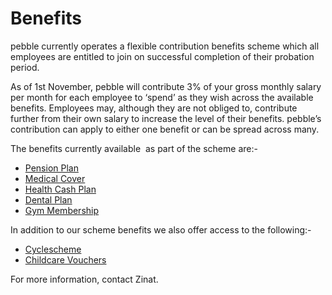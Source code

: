 # Benefits

pebble currently operates a flexible contribution benefits scheme which all employees are entitled to join on successful completion of their probation period.

As of 1st November, pebble will contribute 3% of your gross monthly salary per month for each employee to ‘spend’ as they wish across the available benefits. Employees may, although they are not obliged to, contribute further from their own salary to increase the level of their benefits. pebble’s contribution can apply to either one benefit or can be spread across many.

The benefits currently available  as part of the scheme are:-

- [Pension Plan](https://github.com/pebblecode/pebble-handbook/blob/master/people/benefits/pension-plan.md)  
- [Medical Cover](https://github.com/pebblecode/pebble-handbook/blob/master/people/benefits/medical-cover.md)
- [Health Cash Plan](https://github.com/pebblecode/pebble-handbook/blob/master/people/benefits/health-cash-plan.md)
- [Dental Plan](https://github.com/pebblecode/pebble-handbook/blob/master/people/benefits/dental-plan.md)
- [Gym Membership](https://github.com/pebblecode/pebble-handbook/blob/master/people/benefits/gym-membership.md)

In addition to our scheme benefits we also offer access to the following:-

- [Cyclescheme](https://github.com/pebblecode/pebble-handbook/blob/master/people/benefits/cyclescheme.md)
- [Childcare Vouchers](https://github.com/pebblecode/pebble-handbook/blob/master/people/benefits/childcare-vouchers.md)

For more information, contact Zinat.
